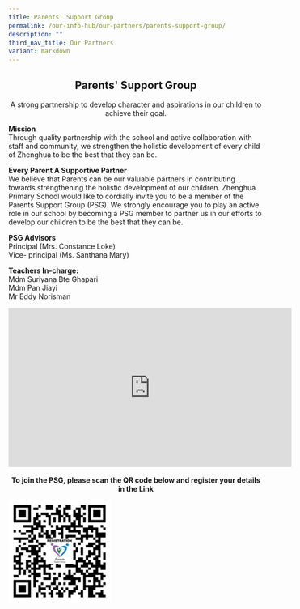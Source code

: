 ```yaml
---
title: Parents' Support Group
permalink: /our-info-hub/our-partners/parents-support-group/
description: ""
third_nav_title: Our Partners
variant: markdown
---
```

## <center>Parents' Support Group<center>

<center>A strong partnership to develop character and aspirations in our children to achieve their goal.</center>  
	
**Mission**<br>
Through quality partnership with the school and active collaboration with staff and community, we strengthen the holistic development of every child of Zhenghua to be the best that they can be.


**Every Parent A Supportive Partner**<br>
We believe that Parents can be our valuable partners in contributing towards strengthening the holistic development of our children. Zhenghua Primary School would like to cordially invite you to be a member of the Parents Support Group (PSG). We strongly encourage you to play an active role in our school by becoming a PSG member to partner us in our efforts to develop our children to be the best that they can be.

**PSG Advisors**<br>
Principal (Mrs. Constance Loke)   
Vice- principal (Ms. Santhana Mary)


**Teachers In-charge:**<br>
Mdm Suriyana Bte Ghapari   
Mdm Pan Jiayi   
Mr Eddy Norisman

        
<center><iframe allowfullscreen="" allow="accelerometer; autoplay; clipboard-write; encrypted-media; gyroscope; picture-in-picture; web-share" frameborder="0" title="YouTube video player" src="https://www.youtube.com/embed/qHx5ynl6648" height="315" width="560"></iframe></center>

  
**<center>To join the PSG, please scan the QR code below and register your details in the Link</center>**

<img src="/images/Our%20info%20hub/psg2022.png" style="width:40%"></center></center>